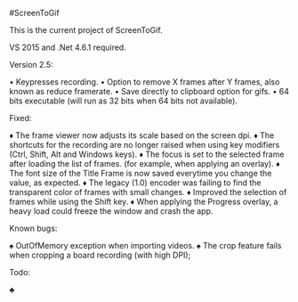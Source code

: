 ﻿#ScreenToGif

This is the current project of ScreenToGif.

VS 2015 and .Net 4.6.1 required.


Version 2.5:

• Keypresses recording.
• Option to remove X frames after Y frames, also known as reduce framerate.
• Save directly to clipboard option for gifs.
• 64 bits executable (will run as 32 bits when 64 bits not available).

Fixed:

♦ The frame viewer now adjusts its scale based on the screen dpi. 
♦ The shortcuts for the recording are no longer raised when using key modifiers (Ctrl, Shift, Alt and Windows keys). 
♦ The focus is set to the selected frame after loading the list of frames. (for example, when applying an overlay).
♦ The font size of the Title Frame is now saved everytime you change the value, as expected.
♦ The legacy (1.0) encoder was failing to find the transparent color of frames with small changes.
♦ Improved the selection of frames while using the Shift key.
♦ When applying the Progress overlay, a heavy load could freeze the window and crash the app.

Known bugs:

♠ OutOfMemory exception when importing videos. 
♠ The crop feature fails when cropping a board recording (with high DPI);

Todo:

♣ 